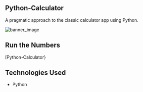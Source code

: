 ## Python-Calculator
A pragmatic approach to the classic calculator app using Python.

![banner_image](https://i.imgur.com/8Fbv2oI.png)

## Run the Numbers
[Python-Calculator}

## Technologies Used
* Python

